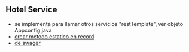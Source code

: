 ## Hotel Service

* se implementa para llamar otros servicios "restTemplate", ver objeto Appconfig.java  
* [crear metodo estatico en record](https://www.baeldung.com/java-record-keyword)  
* [de swager](/swagger-ui/index.html#/)